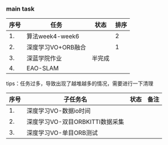 <!--
 * @Author: Liu Weilong
 * @Date: 2021-03-14 13:56:47
 * @LastEditors: Liu Weilong
 * @LastEditTime: 2021-03-14 14:02:57
 * @Description: 
-->
### main task

序号|任务|状态|排序
---|---|---|---
1.  |算法week4-week6||2
2.  |深度学习VO+ORB融合||1
3.  |深蓝学院作业|半完成|
4.  |EAO-SLAM|

tips：任务过多，导致出现了越堆越多的情况，需要进行一下清理

序号|子任务名|状态|备注
----|----|----|--
1. |深度学习VO-数据io时间||
2. |深度学习VO-双目ORBKITTI数据采集|
3. |深度学习VO-单目ORB测试|